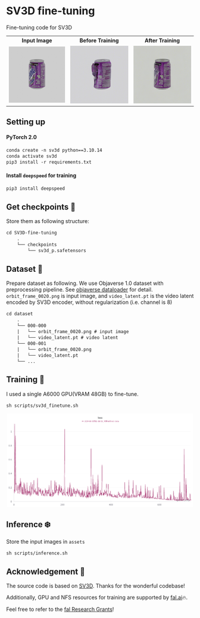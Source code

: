 # SV3D fine-tuning
Fine-tuning code for SV3D

<table align=center>
  <tr>
    <th style="text-align:center;">Input Image</th>
    <th style="text-align:center;">Before Training</th>
    <th style="text-align:center;">After Training</th>
  </tr>
  <tr>
    <td style="text-align:center;"><img src="assets/fanta.png" alt="input image" width="200"/></td>
    <td style="text-align:center;"><img src="assets/before.gif" alt="Image 2" width="200"/></td>
    <td style="text-align:center;"><img src="assets/after.gif" alt="Image 3" width="200"/></td>
  </tr>
</table>

## Setting up

#### PyTorch 2.0

```shell
conda create -n sv3d python==3.10.14
conda activate sv3d
pip3 install -r requirements.txt
```

#### Install `deepspeed` for training
```shell
pip3 install deepspeed
```

## Get checkpoints 💾
Store them as following structure:
```
cd SV3D-fine-tuning
    .
    └── checkpoints
        └── sv3d_p.safetensors
```

## Dataset 📀
Prepare dataset as following.
We use Objaverse 1.0 dataset with preprocessing pipeline.
See [objaverse dataloader](https://github.com/briankwak810/objaverse_dataloader) for detail.
`orbit_frame_0020.png` is input image, and `video_latent.pt` is the video latent encoded by SV3D encoder, without regularization (i.e. channel is 8)
```
cd dataset
    .
    └── 000-000
    |   └── orbit_frame_0020.png # input image
    |   └── video_latent.pt # video latent
    └── 000-001
    |   └── orbit_frame_0020.png
    |   └── video_latent.pt
    └── ...
```


## Training 🚀
I used a single A6000 GPU(VRAM 48GB) to fine-tune.
```shell
sh scripts/sv3d_finetune.sh
```
<p align=center>
    <img src="assets/wandb.png" width=500>
</p>

## Inference ❄️
Store the input images in `assets`
```shell
sh scripts/inference.sh
```

## Acknowledgement 🤗
The source code is based on [SV3D](https://github.com/Stability-AI/generative-models).
Thanks for the wonderful codebase!

Additionally, GPU and NFS resources for training are supported by [fal.ai](fal.ai)🔥.

Feel free to refer to the [fal Research Grants](https://fal.ai/grants)!
